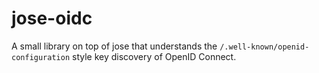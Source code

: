 # jose-oidc

A small library on top of jose that understands the `/.well-known/openid-configuration` style key discovery of OpenID Connect.
